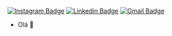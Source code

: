 [![Instagram Badge](https://img.shields.io/badge/-Instagram-993399?style=flat-square&logo=Instagram&logoColor=white)](https://instagram.com/rafaaazvedo)
[![Linkedin Badge](https://img.shields.io/badge/-LinkedIn-993399?style=flat-square&logo=Linkedin&logoColor=white&link=https://www.linkedin.com/in/rafa-alvesdeazevedo/)](https://www.linkedin.com/in/rafa-alvesdeazevedo/) 
[![Gmail Badge](https://img.shields.io/badge/-Gmail-993399?style=flat-square&logo=Gmail&logoColor=white)](ra.alvesdeazevedo@gmail.com)

- Olá 👋 

<!---
rafaaazevedo/rafaaazevedo is a ✨ special ✨ repository because its `README.md` (this file) appears on your GitHub profile.
You can click the Preview link to take a look at your changes.
--->
